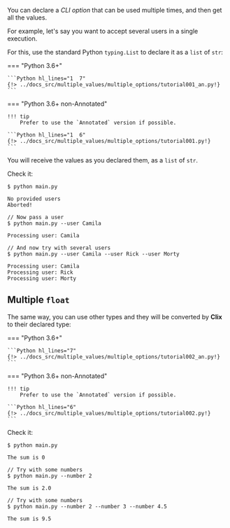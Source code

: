 You can declare a *CLI option* that can be used multiple times, and then get all the values.

For example, let's say you want to accept several users in a single execution.

For this, use the standard Python `typing.List` to declare it as a `list` of `str`:

=== "Python 3.6+"

    ```Python hl_lines="1  7"
    {!> ../docs_src/multiple_values/multiple_options/tutorial001_an.py!}
    ```

=== "Python 3.6+ non-Annotated"

    !!! tip
        Prefer to use the `Annotated` version if possible.

    ```Python hl_lines="1  6"
    {!> ../docs_src/multiple_values/multiple_options/tutorial001.py!}
    ```

You will receive the values as you declared them, as a `list` of `str`.

Check it:

<div class="termy">

```console
$ python main.py

No provided users
Aborted!

// Now pass a user
$ python main.py --user Camila

Processing user: Camila

// And now try with several users
$ python main.py --user Camila --user Rick --user Morty

Processing user: Camila
Processing user: Rick
Processing user: Morty
```

</div>

## Multiple `float`

The same way, you can use other types and they will be converted by **Clix** to their declared type:

=== "Python 3.6+"

    ```Python hl_lines="7"
    {!> ../docs_src/multiple_values/multiple_options/tutorial002_an.py!}
    ```

=== "Python 3.6+ non-Annotated"

    !!! tip
        Prefer to use the `Annotated` version if possible.

    ```Python hl_lines="6"
    {!> ../docs_src/multiple_values/multiple_options/tutorial002.py!}
    ```

Check it:

<div class="termy">

```console
$ python main.py

The sum is 0

// Try with some numbers
$ python main.py --number 2

The sum is 2.0

// Try with some numbers
$ python main.py --number 2 --number 3 --number 4.5

The sum is 9.5
```

</div>
